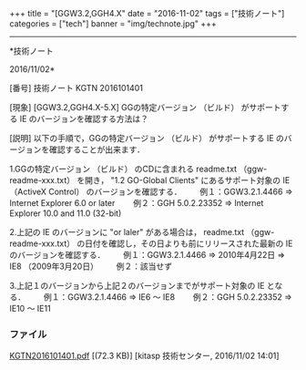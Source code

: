 ﻿+++
title = "[GGW3.2,GGH4.X"
date = "2016-11-02"
tags = ["技術ノート"]
categories = ["tech"]
banner = "img/technote.jpg"
+++

-----------------------------------------------------------------------------------------------------------------------------

*技術ノート

2016/11/02*


[番号]
技術ノート KGTN 2016101401

[現象]
[GGW3.2,GGH4.X-5.X] GGの特定バージョン （ビルド） がサポートする IE
のバージョンを確認する方法は？

[説明]
以下の手順で，GGの特定バージョン （ビルド） がサポートする IE
のバージョンを確認することが出来ます．

1.GGの特定バージョン （ビルド） のCDに含まれる readme.txt
（ggw-readme-xxx.txt） を開き， "1.2 GO-Global Clients"
にあるサポート対象の IE （ActiveX Control） のバージョンを確認する．
　　例１：GGW3.2.1.4466 ⇒ Internet Explorer 6.0 or later
　　例２：GGH 5.0.2.23352 ⇒ Internet Explorer 10.0 and 11.0 (32-bit)

2.上記の IE のバージョンに "or laler" がある場合は， readme.txt
（ggw-readme-xxx.txt）
の日付を確認し，その日よりも前にリリースされた最新の IE
のバージョンを確認する．
　　例１：GGW3.2.1.4466 ⇒ 2010年4月22日 ⇒ IE8 （2009年3月20日）
　　例２：該当せず

3.上記１のバージョンから上記２のバージョンまでがサポート対象の IE
となる．
　　例１：GGW3.2.1.4466 ⇒ IE6 ～ IE8
　　例２：GGH 5.0.2.23352 ⇒ IE10 ～ IE11


### ファイル

 
 


[KGTN2016101401.pdf](http://techreport.kitasp.net/attachments/download/3142/KGTN2016101401.pdf)
 [(72.3 KB)] [kitasp 技術センター, 2016/11/02
14:01]


 


 

